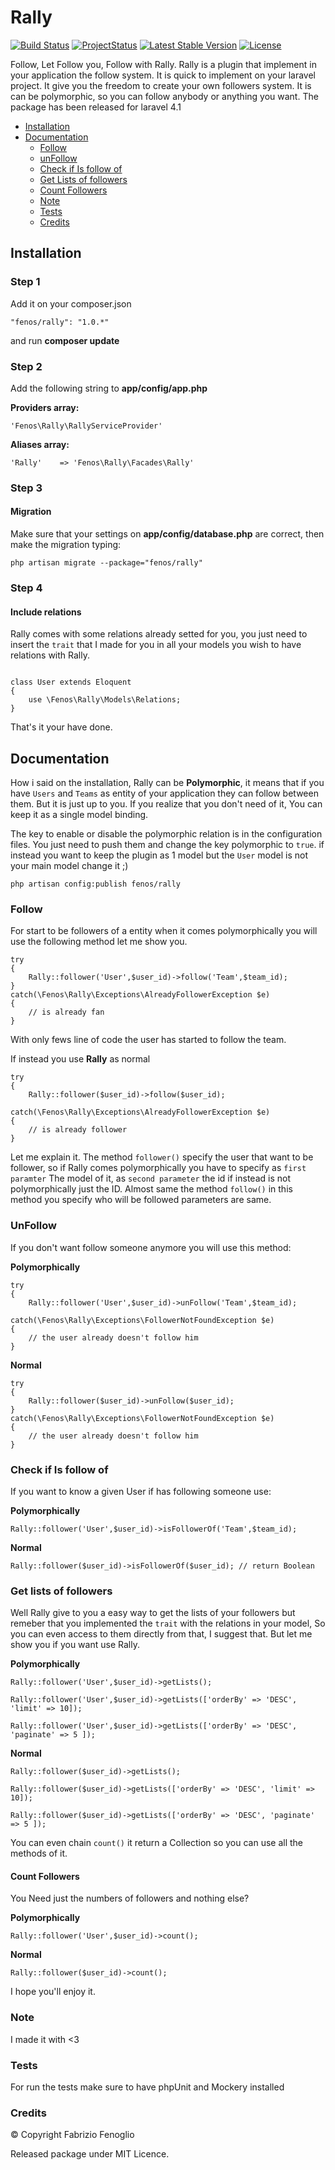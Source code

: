 Rally
=====

[![Build Status](https://travis-ci.org/fenos/Rally.svg?branch=master)](https://travis-ci.org/fenos/Rally)
[![ProjectStatus](http://stillmaintained.com/fenos/Rally.png)](http://stillmaintained.com/fenos/Rally)
[![Latest Stable Version](https://poser.pugx.org/fenos/rally/v/stable.png)](https://packagist.org/packages/fenos/rally)
[![License](https://poser.pugx.org/fenos/rally/license.png)](https://packagist.org/packages/fenos/rally)

Follow, Let Follow you, Follow with Rally. Rally is a plugin that implement in your application the follow system. It is quick to implement on your laravel project.
It give you the freedom to create your own followers system. It is can be polymorphic, so you can follow anybody or anything you want. The package has been released for laravel 4.1

* [Installation](#installation)
* [Documentation](#documentation)
    * [Follow](#follow)
    * [unFollow](#unfollow)
    * [Check if Is follow of](#check-if-is-follow-of)
    * [Get Lists of followers](#get-lists-of-followers)
    * [Count Followers](#count-followers)
    * [Note](#note)
    * [Tests](#tests)
    * [Credits](#credits)


## Installation ##

### Step 1 ###

Add it on your composer.json

~~~
"fenos/rally": "1.0.*"
~~~

and run **composer update**


### Step 2 ###

Add the following string to **app/config/app.php**

**Providers array:**

~~~
'Fenos\Rally\RallyServiceProvider'
~~~

**Aliases array:**

~~~
'Rally'    => 'Fenos\Rally\Facades\Rally'
~~~

### Step 3 ###

#### Migration ####

Make sure that your settings on **app/config/database.php** are correct, then make the migration typing:

~~~
php artisan migrate --package="fenos/rally"
~~~

### Step 4 ###

#### Include relations ###

Rally comes with some relations already setted for you, you just need to insert the `trait` that I made for you in all your models you wish to have relations with Rally.

~~~

class User extends Eloquent
{
    use \Fenos\Rally\Models\Relations;
}

~~~

That's it your have done.

## Documentation ##

How i said on the installation, Rally can be **Polymorphic**, it means that if you have `Users` and `Teams` as entity of your application they can follow between them. But it is just up to you. If you realize that
you don't need of it, You can keep it as a single model binding.

The key to enable or disable the polymorphic relation is in the configuration files. You just need to push them and change the key polymorphic to `true`.
if instead you want to keep the plugin as 1 model but the `User` model is not your main model change it ;)

~~~
php artisan config:publish fenos/rally
~~~


### Follow ###

For start to be followers of a entity when it comes polymorphically you will use the following method let me show you.

~~~
try
{
    Rally::follower('User',$user_id)->follow('Team',$team_id);
}
catch(\Fenos\Rally\Exceptions\AlreadyFollowerException $e)
{
    // is already fan
}
~~~
With only fews line of code the user has started to follow the team.

If instead you use **Rally** as normal
~~~
try
{
    Rally::follower($user_id)->follow($user_id);

catch(\Fenos\Rally\Exceptions\AlreadyFollowerException $e)
{
    // is already follower
}
~~~

Let me explain it. The method `follower()` specify the user that want to be follower, so if Rally comes polymorphically you have to specify as
`first paramter` The model of it, as `second parameter` the id if instead is not polymorphically just the ID.
Almost same the method `follow()` in this method you specify who will be followed parameters are same.

### UnFollow ###

If you don't want follow someone anymore you will use this method:

**Polymorphically**
~~~
try
{
    Rally::follower('User',$user_id)->unFollow('Team',$team_id);

catch(\Fenos\Rally\Exceptions\FollowerNotFoundException $e)
{
    // the user already doesn't follow him
}
~~~

**Normal**
~~~
try
{
    Rally::follower($user_id)->unFollow($user_id);
}
catch(\Fenos\Rally\Exceptions\FollowerNotFoundException $e)
{
    // the user already doesn't follow him
}
~~~

### Check if Is follow of ###

If you want to know a given User if has following someone use:

**Polymorphically**
~~~
Rally::follower('User',$user_id)->isFollowerOf('Team',$team_id);
~~~

**Normal**
~~~
Rally::follower($user_id)->isFollowerOf($user_id); // return Boolean
~~~

### Get lists of followers ###

Well Rally give to you a easy way to get the lists of your followers but remeber that you implemented the `trait` with the relations
in your model, So you can even access to them directly from that, I suggest that. But let me show you if you want use Rally.

**Polymorphically**
~~~
Rally::follower('User',$user_id)->getLists();

Rally::follower('User',$user_id)->getLists(['orderBy' => 'DESC', 'limit' => 10]);

Rally::follower('User',$user_id)->getLists(['orderBy' => 'DESC', 'paginate' => 5 ]);
~~~

**Normal**
~~~
Rally::follower($user_id)->getLists();

Rally::follower($user_id)->getLists(['orderBy' => 'DESC', 'limit' => 10]);

Rally::follower($user_id)->getLists(['orderBy' => 'DESC', 'paginate' => 5 ]);
~~~

You can even chain `count()` it return a Collection so you can use all the methods of it.

#### Count Followers ####

You Need just the numbers of followers and nothing else?

**Polymorphically**
~~~
Rally::follower('User',$user_id)->count();
~~~

**Normal**
~~~
Rally::follower($user_id)->count();
~~~

I hope you'll enjoy it.

### Note ###

I made it with <3

### Tests ###

For run the tests make sure to have phpUnit and Mockery installed

### Credits ###

© Copyright Fabrizio Fenoglio

Released package under MIT Licence.
